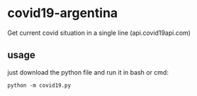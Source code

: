 # covid19-argentina
Get current covid situation in a single line (api.covid19api.com)

## usage
just download the python file and run it in bash or cmd:

```
python -m covid19.py
```
